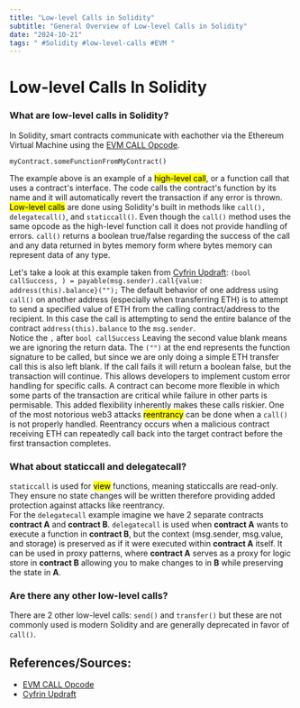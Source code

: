 ```yaml
---
title: "Low-level Calls in Solidity"
subtitle: "General Overview of Low-level Calls in Solidity"
date: "2024-10-21"
tags: " #Solidity #low-level-calls #EVM "
---
```

# Low-level Calls In Solidity 
### What are low-level calls in Solidity?
In Solidity, smart contracts communicate with eachother via the Ethereum Virtual Machine using the [EVM CALL Opcode]. <br>

```myContract.someFunctionFromMyContract()```<br>

The example above is an example of a <mark>high-level call</mark>, or a function call that uses a contract's interface. The code calls the contract's function by its name and it will automatically revert the transaction if any error is thrown. <mark>Low-level calls</mark> are done using Solidity's built in methods like ```call(), delegatecall()```, and ```staticcall()```. Even though the ```call()``` method uses the same opcode as the high-level function call it does not provide handling of errors. ```call()``` returns a boolean true/false regarding the success of the call and any data returned in bytes memory form where bytes memory can represent data of any type.

Let's take a look at this example taken from [Cyfrin Updraft]:
```(bool callSuccess, ) = payable(msg.sender).call{value: address(this).balance}("");```
The default behavior of one address using ```call()``` on another address (especially when transferring ETH) is to attempt to send a specified value of ETH from the calling contract/address to the recipient. In this case the call is attempting to send the entire balance of the contract ```address(this).balance``` to the ```msg.sender```.<br>
Notice the `,` after ```bool callSuccess```
Leaving the second value blank means we are ignoring the return data. The ```("")``` at the end represents the function signature to be called, but since we are only doing a simple ETH transfer call this is also left blank. If the call fails it will return a boolean false, but the transaction will continue. This allows developers to implement custom error handling for specific calls. A contract can become more flexible in which some parts of the transaction are critical while failure in other parts is permisable. This added flexibility inherently makes these calls riskier. One of the most notorious web3 attacks <mark>reentrancy</mark> can be done when a ```call()``` is not properly handled. Reentrancy occurs when a malicious contract receiving ETH can repeatedly call back into the target contract before the first transaction completes.

### What about staticcall and delegatecall?
```staticcall``` is used for <mark>view</mark> functions, meaning staticcalls are read-only. They ensure no state changes will be written therefore providing added protection against attacks like reentrancy. <br>
For the ```delegatecall``` example imagine we have 2 separate contracts **contract A** and **contract B**. ```delegatecall``` is used when **contract A** wants to execute a function in **contract B**, but the context (msg.sender, msg.value, and storage) is preserved as if it were executed within **contract A** itself. It can be used in proxy patterns, where **contract A** serves as a proxy for logic store in **contract B** allowing you to make changes to in **B** while preserving the state in **A**.

### Are there any other low-level calls?
There are 2 other low-level calls: ```send()``` and ```transfer()``` but these are not commonly used is modern Solidity and are generally deprecated in favor of ```call()```.<br>

## References/Sources:
[EVM CALL Opcode]: https://www.ethervm.io/#F1
[Cyfrin Updraft]: https://www.cyfrin.io/updraft

* [EVM CALL Opcode]
* [Cyfrin Updraft]